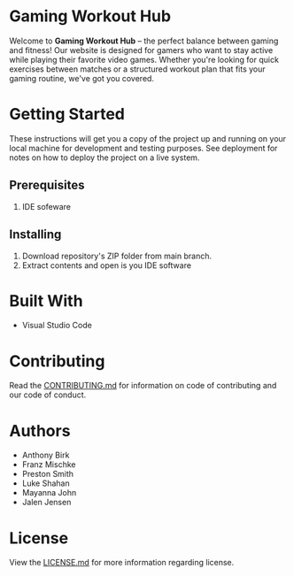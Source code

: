 # Gaming Workout Hub

Welcome to **Gaming Workout Hub** – the perfect balance between gaming and fitness! Our website is designed for gamers who want to stay active while playing their favorite video games. Whether you're looking for quick exercises between matches or a structured workout plan that fits your gaming routine, we've got you covered.

# Getting Started
 These instructions will get you a copy of the project up and running on your local machine for development and testing purposes. See deployment for notes on how to deploy the project on a live system.

## Prerequisites
1. IDE sofeware


## Installing
1. Download repository's ZIP folder from main branch. 
2. Extract contents and open is you IDE software

# Built With
 - Visual Studio Code


# Contributing
Read the [CONTRIBUTING.md]() for information on code of contributing and our code of conduct.

# Authors
 - Anthony Birk
 - Franz Mischke
 - Preston Smith
 - Luke Shahan
 - Mayanna John
 - Jalen Jensen


# License
View the [LICENSE.md](https://github.com/amb2893/CS386Project/blob/testHTML/LICENSE) for more information regarding license.

